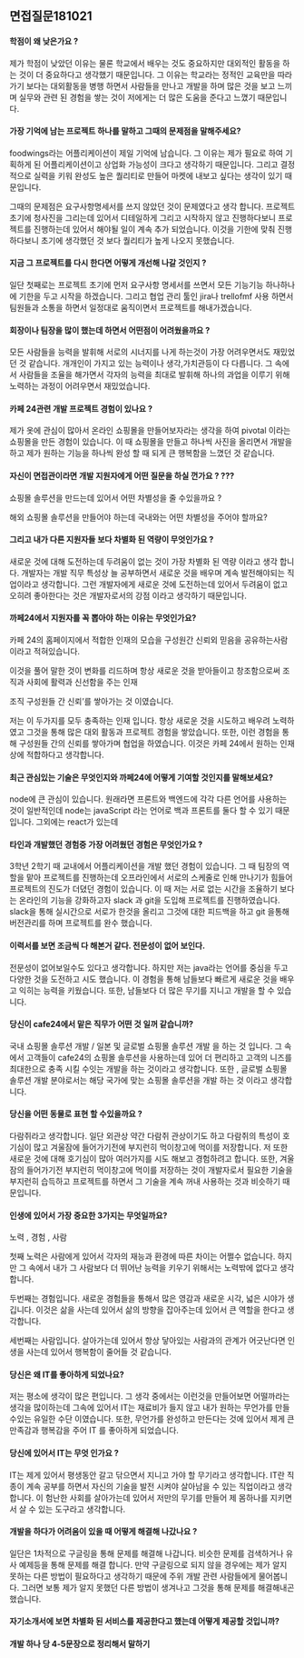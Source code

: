 ## 면접질문181021



#### 학점이 왜 낮은가요 ? 

제가 학점이 낮았던 이유는 물론 학교에서 배우는 것도 중요하지만  대외적인 활동을 하는 것이 더 중요하다고 생각했기 때문입니다. 그 이유는 학교라는 정적인 교육만을 따라가기 보다는 대외활동을 병행 하면서 사람들을 만나고 개발을 하며 많은 것을 보고 느끼며 실무와 관련 된 경험을 쌓는 것이 저에게는 더 많은 도움을 준다고 느꼈기 때문입니다. 









#### 가장 기억에 남는 프로젝트 하나를 말하고 그때의 문제점을 말해주세요?

foodwings라는 어플리케이션이 제일 기억에 남습니다. 그 이유는 제가 필요로 하여 기획하게 된 어플리케이션이고 상업화 가능성이 크다고 생각하기 때문입니다. 그리고 결정적으로 실력을 키워 완성도 높은 퀄리티로 만들어 마켓에 내보고 싶다는 생각이 있기 때문입니다. 

그때의 문제점은 요구사항명세서를 쓰지 않았던 것이 문제였다고 생각 합니다. 프로젝트 초기에 청사진을 그리는데 있어서 디테일하게 그리고 시작하지 않고 진행하다보니 프로젝트를 진행하는데 있어서 해야될 일이 계속 추가 되었습니다. 이것을 기한에 맞춰 진행하다보니 초기에 생각했던 것 보다 퀄리티가 높게 나오지 못했습니다. 







#### 지금 그 프로젝트를 다시 한다면 어떻게 개선해 나갈 것인지 ?

일단 첫째로는 프로젝트 초기에 먼저 요구사항 명세서를 쓰면서 모든 기능기능 하나하나에 기한을 두고  시작을 하겠습니다. 그리고 협업 관리 툴인 jira나 trellofmf 사용 하면서 팀원들과 소통을 하면서 일정대로 움직이면서 프로젝트를 해내가겠습니다.







#### 회장이나 팀장을 많이 했는데 하면서 어떤점이 어려웠을까요 ?

모든 사람들을 능력을 발휘해 서로의 시너지를 나게 하는것이 가장 어려우면서도 재밌었던 것 같습니다. 개개인이 가지고 있는 능력이나 생각,가치관등이 다 다릅니다. 그 속에서 사람들을  조율을 해가면서 각자의 능력을 최대로 발휘해 하나의 과업을 이루기 위해 노력하는 과정이 어려우면서 재밌었습니다.







#### 카페 24관련 개발 프로젝트 경험이 있나요 ? 

제가 옷에 관심이 많아서 온라인 쇼핑몰을 만들어보자라는 생각을 하여 pivotal 이라는 쇼핑몰을 만든 경험이  있습니다. 이 때 쇼핑몰을 만들고 하나씩 사진을 올리면서 개발을 하고 제가 원하는 기능을 하나씩 완성 할 때 되게 큰 행복함을 느꼈던 것 같습니다.









#### 자신이 면접관이라면 개발 지원자에게 어떤 질문을 하실 껀가요 ? ???

 쇼핑몰 솔루션을 만드는데 있어서 어떤 차별성을 줄 수있을까요 ?

해외 쇼핑몰 솔루션을 만들어야 하는데 국내와는 어떤 차별성을 주어야 할까요? 







#### 그리고 내가 다른 지원자들 보다 차별화 된 역량이 무엇인가요 ? 

새로운 것에 대해 도전하는데 두려움이 없는 것이 가장 차별화 된 역량 이라고 생각 합니다. 개발자는 개발 직무 특성상 늘 공부하면서 새로운 것을 배우며 계속 발전해야되는 직업이라고 생각합니다. 그런 개발자에게 새로운 것에 도전하는데 있어서 두려움이 없고 오히려 좋아한다는 것은 개발자로서의 강점 이라고 생각하기 때문입니다.







#### 까페24에서 지원자를 꼭 뽑아야 하는 이유는 무엇인가요?

카페 24의 홈페이지에서 적합한 인재의 모습을 구성원간 신뢰외 믿음을 공유하는사람 이라고 적혀있습니다. 

이것을 풀어 말한 것이 변화를 리드하며 항상 새로운 것을 받아들이고 창조함으로써 조직과 사회에 활력과 신선함을 주는 인재

조직 구성원들 간 신뢰’를 쌓아가는 것 이였습니다.

저는 이 두가지를 모두 충족하는 인재 입니다. 항상 새로운 것을 시도하고 배우려 노력하였고 그것을 통해 많은 대외 활동과 프로젝트 경험을 쌓았습니다. 또한, 이런 경험을 통해  구성원들 간의 신뢰를 쌓아가며 협업을 하였습니다. 이것은 카페 24에서 원하는 인재상에 적합하다고 생각합니다.









#### 최근 관심있는 기술은 무엇인지와 까페24에 어떻게 기여할 것인지를 말해보세요?

node에 큰 관심이 있습니다. 원래라면 프론트와 백엔드에 각각 다른 언어를 사용하는 것이 일반적인데 node는 javaScript 라는 언어로 백과 프론트를 둘다 할 수 있기 때문입니다. 그외에는 react가 있는데 







#### 타인과 개발했던 경험중 가장 어려웠던 경험은 무엇인가요 ?

3학년 2학기 때 교내에서 어플리케이션을 개발 했던 경험이 있습니다. 그 때 팀장의 역할을 맡아 프로젝트를 진행하는데 오프라인에서 서로의 스케줄로 인해 만나기가 힘들어 프로젝트의 진도가 더뎠던 경험이 있습니다. 이 때 저는 서로 없는 시간을 조율하기 보다는 온라인의 기능을 강화하고자 slack 과 git을 도입해 프로젝트를 진행하였습니다. slack을 통해 실시간으로 서로가 한것을 올리고 그것에 대한 피드백을 하고 git 을통해 버전관리를 하며 프로젝트를 완수 했습니다.









#### 이력서를 보면 조금씩 다 해본거 같다. 전문성이 없어 보인다. 

전문성이 없어보일수도 있다고 생각합니다. 하지만 저는 java라는 언어를 중심을 두고 다양한 것을 도전하고 시도 했습니다. 이 경험을 통해 남들보다 빠르게  새로운 것을 배우고 익히는 능력을 키웠습니다. 또한, 남들보다 더 많은 무기를 지니고 개발을 할 수 있습니다.







#### 당신이 cafe24에서 맡은 직무가 어떤 것 일꺼 같습니까?

국내 쇼핑몰 솔루션 개발 / 일본 및 글로벌 쇼핑몰 솔루션 개발 을 하는 것 입니다. 그 속에서 고객들이 cafe24의 쇼핑몰 솔루션을 사용하는데 있어 더 편리하고 고객의 니즈를 최대한으로 충족 시킬 수잇는 개발을 하는 것이라고 생각합니다. 또한 , 글로벌 쇼핑몰 솔루션 개발 분야로서는 해당 국가에 맞는 쇼핑몰 솔루션을 개발 하는 것 이라고 생각합니다.







#### 당신을 어떤 동물로 표현 할 수있을까요 ? 

다람쥐라고 생각합니다. 일단 외관상 약간 다람쥐 관상이기도 하고  다람쥐의 특성이 호기심이 많고 겨울잠에 들어가기전에 부지런히 먹이창고에 먹이를 저장합니다. 저 또한 새로운 것에 대해  호기심이 많아 여러가지를 시도 해보고 경험하려고 합니다. 또한, 겨울잠의 들어가기전 부지런히 먹이창고에 먹이를 저장하는 것이 개발자로서 필요한 기술을 부지런히 습득하고 프로젝트를 하면서 그 기술을 계속 꺼내 사용하는 것과 비슷하기 때문입니다.







#### 인생에 있어서 가장 중요한 3가지는 무엇일까요? 

노력 , 경험 , 사람 

첫째 노력은 사람에게 있어서 각자의 재능과 환경에 따른 차이는 어쩔수 없습니다. 하지만 그 속에서 내가 그 사람보다 더 뛰어난 능력을 키우기 위해서는 노력밖에 없다고 생각합니다. 

두번째는 경험입니다. 새로운 경험들을 통해서 많은 영감과 새로운 시각,  넓은 시야가 생깁니다. 이것은 삶을 사는데 있어서 삶의 방향을 잡아주는데 있어서 큰 역할을 한다고 생각합니다.

세번째는 사람입니다. 살아가는데 있어서 항상 닿아있는 사람과의 관계가 어긋난다면 인생을 사는데 있어서 행복함이 줄어들 것 같습니다.







#### 당신은 왜 IT를 좋아하게 되었나요? 

저는 평소에 생각이 많은 편입니다. 그 생각 중에서는 이런것을 만들어보면 어떨까라는 생각을 많이하는데 그속에 있어서 IT는 재료비가 들지 않고 내가 원하는 무언가를 만들 수있는 유일한 수단 이였습니다. 또한, 무언가를 완성하고 만든다는 것에 있어서 제게 큰 만족감과  행복감을 주어 IT 를 좋아하게 되었습니다.



#### 당신에 있어서 IT는 무엇 인가요 ? 

IT는 제게 있어서 평생동안 갈고 닦으면서 지니고 가야 할 무기라고 생각합니다. IT란 직종이 계속 공부를 하면서 자신의 기술을 발전 시켜야 살아남을 수 있는 직업이라고 생각합니다. 이 험난한 사회를 살아가는데 있어서 저만의 무기를 만들어 제 몸하나를 지키면서 살 수 있는 도구라고 생각합니다.



#### 개발을 하다가 어려움이 있을 때 어떻게 해결해 나갔나요 ?

일단은 1차적으로 구글링을 통해 문제를 해결해 나갑니다. 비슷한 문제를 검색하거나 유사 예제등을 통해 문제를 해결 합니다. 만약 구글링으로 되지 않을 경우에는 제가 알지 못하는 다른 방법이 필요하다고 생각하기 때문에 주위 개발 관련 사람들에게 물어봅니다. 그러면 보통 제가 알지 못했던 다른 방법이 생겨나고 그것을 통해 문제를 해결해내곤 했습니다.







#### 자기소개서에 보면 차별화 된 서비스를 제공한다고 했는데 어떻게 제공할 것입니까?





#### 개발 하나 당 4-5문장으로 정리해서 말하기 